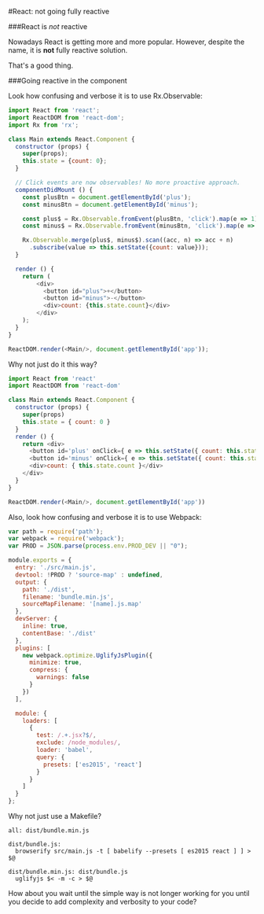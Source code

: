 #React: not going fully reactive

###React is _not_ reactive

Nowadays React is getting more and more popular. However, despite the name, it is **not** fully reactive solution.

That's a good thing.

###Going reactive in the component

Look how confusing and verbose it is to use Rx.Observable:

```js
import React from 'react';
import ReactDOM from 'react-dom';
import Rx from 'rx';

class Main extends React.Component {
  constructor (props) {
    super(props);
    this.state = {count: 0};
  }

  // Click events are now observables! No more proactive approach.
  componentDidMount () {
    const plusBtn = document.getElementById('plus');
    const minusBtn = document.getElementById('minus');

    const plus$ = Rx.Observable.fromEvent(plusBtn, 'click').map(e => 1);
    const minus$ = Rx.Observable.fromEvent(minusBtn, 'click').map(e => -1);

    Rx.Observable.merge(plus$, minus$).scan((acc, n) => acc + n)
      .subscribe(value => this.setState({count: value}));
  }

  render () {
    return (
        <div>
          <button id="plus">+</button>
          <button id="minus">-</button>
          <div>count: {this.state.count}</div>
        </div>
    );
  }
}

ReactDOM.render(<Main/>, document.getElementById('app'));
```

Why not just do it this way?

```js
import React from 'react'
import ReactDOM from 'react-dom'

class Main extends React.Component {
  constructor (props) {
    super(props)
    this.state = { count: 0 }
  }
  render () {
    return <div>
      <button id='plus' onClick={ e => this.setState({ count: this.state.count + 1 }) }>+</button>
      <button id='minus' onClick={ e => this.setState({ count: this.state.count - 1 }) }>-</button>
      <div>count: { this.state.count }</div>
    </div>
  }
}

ReactDOM.render(<Main/>, document.getElementById('app'))
```

Also, look how confusing and verbose it is to use Webpack:

```js
var path = require('path');
var webpack = require('webpack');
var PROD = JSON.parse(process.env.PROD_DEV || "0");

module.exports = {
  entry: './src/main.js',
  devtool: !PROD ? 'source-map' : undefined,
  output: {
    path: './dist',
    filename: 'bundle.min.js',
    sourceMapFilename: '[name].js.map'
  },
  devServer: {
    inline: true,
    contentBase: './dist'
  },
  plugins: [
    new webpack.optimize.UglifyJsPlugin({
      minimize: true,
      compress: {
        warnings: false
      }
    })
  ],

  module: {
    loaders: [
      {
        test: /.+.jsx?$/,
        exclude: /node_modules/,
        loader: 'babel',
        query: {
          presets: ['es2015', 'react']
        }
      }
    ]
  }
};
```

Why not just use a Makefile?

```make
all: dist/bundle.min.js

dist/bundle.js:
  browserify src/main.js -t [ babelify --presets [ es2015 react ] ] > $@

dist/bundle.min.js: dist/bundle.js
  uglifyjs $< -m -c > $@
```

How about you wait until the simple way is not longer working for you until you decide to add complexity and verbosity to your code?